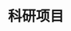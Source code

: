 ---
type: widgt_page
title: 科研项目
headless: false
widget: portfolio
weight: 10
subtitle: ''
content:
  filters:
    folders:
      - project
    kinds:
      - page
  sort_by: 'Date'
  sort_ascending: false
  filter_button:
    - name: 所有项目
      tag: '*'
    - name: 主持项目
      tag: host
    - name: 参与项目
      tag: participate
  filter_default: 0
design:
  columns: '2'
  view: compact
  flip_alt_rows: false
---